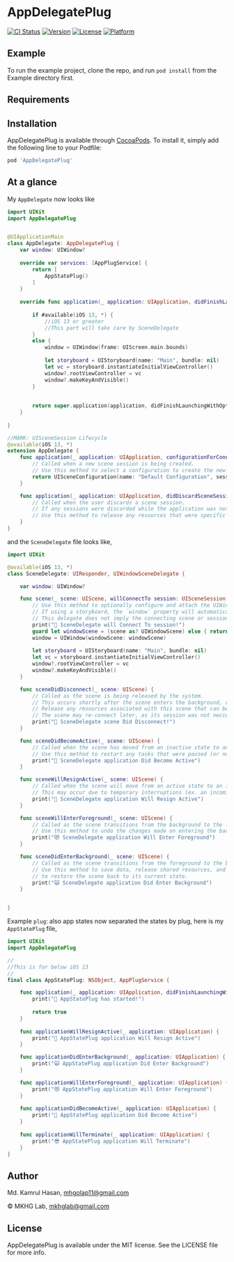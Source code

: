 # AppDelegatePlug

[![CI Status](https://img.shields.io/travis/mhgolap11@gmail.com/AppDelegatePlug.svg?style=flat)](https://travis-ci.org/mhgolap11@gmail.com/AppDelegatePlug)
[![Version](https://img.shields.io/cocoapods/v/AppDelegatePlug.svg?style=flat)](https://cocoapods.org/pods/AppDelegatePlug)
[![License](https://img.shields.io/cocoapods/l/AppDelegatePlug.svg?style=flat)](https://cocoapods.org/pods/AppDelegatePlug)
[![Platform](https://img.shields.io/cocoapods/p/AppDelegatePlug.svg?style=flat)](https://cocoapods.org/pods/AppDelegatePlug)

## Example

To run the example project, clone the repo, and run `pod install` from the Example directory first.

## Requirements

## Installation

AppDelegatePlug is available through [CocoaPods](https://cocoapods.org). To install
it, simply add the following line to your Podfile:

```ruby
pod 'AppDelegatePlug'
```

## At a glance

My `AppDelegate` now looks like

```swift
import UIKit
import AppDelegatePlug


@UIApplicationMain
class AppDelegate: AppDelegatePlug {
    var window: UIWindow?
    
    override var services: [AppPlugService] {
        return [
            AppStatePlug()
        ]
    }
    
    override func application(_ application: UIApplication, didFinishLaunchingWithOptions launchOptions: [UIApplication.LaunchOptionsKey : Any]? = nil) -> Bool {
        
        if #available(iOS 13, *) {
            //iOS 13 or greater
            //This part will take care by SceneDelegate
        }
        else {
            window = UIWindow(frame: UIScreen.main.bounds)
            
            let storyboard = UIStoryboard(name: "Main", bundle: nil)
            let vc = storyboard.instantiateInitialViewController()
            window?.rootViewController = vc
            window?.makeKeyAndVisible()
        }
        
        
        return super.application(application, didFinishLaunchingWithOptions: launchOptions)
    }
    
}

//MARK: UISceneSession Lifecycle
@available(iOS 13, *)
extension AppDelegate {
    func application(_ application: UIApplication, configurationForConnecting connectingSceneSession: UISceneSession, options: UIScene.ConnectionOptions) -> UISceneConfiguration {
        // Called when a new scene session is being created.
        // Use this method to select a configuration to create the new scene with.
        return UISceneConfiguration(name: "Default Configuration", sessionRole: connectingSceneSession.role)
    }

    func application(_ application: UIApplication, didDiscardSceneSessions sceneSessions: Set<UISceneSession>) {
        // Called when the user discards a scene session.
        // If any sessions were discarded while the application was not running, this will be called shortly after application:didFinishLaunchingWithOptions.
        // Use this method to release any resources that were specific to the discarded scenes, as they will not return.
    }
}
```

and the `SceneDelegate` file looks like,

```swift
import UIKit

@available(iOS 13, *)
class SceneDelegate: UIResponder, UIWindowSceneDelegate {

    var window: UIWindow?

    func scene(_ scene: UIScene, willConnectTo session: UISceneSession, options connectionOptions: UIScene.ConnectionOptions) {
        // Use this method to optionally configure and attach the UIWindow `window` to the provided UIWindowScene `scene`.
        // If using a storyboard, the `window` property will automatically be initialized and attached to the scene.
        // This delegate does not imply the connecting scene or session are new (see `application:configurationForConnectingSceneSession` instead).
        print("🎉 SceneDelegate will Connect To session!")
        guard let windowScene = (scene as? UIWindowScene) else { return }
        window = UIWindow(windowScene: windowScene)
        
        let storyboard = UIStoryboard(name: "Main", bundle: nil)
        let vc = storyboard.instantiateInitialViewController()
        window?.rootViewController = vc
        window?.makeKeyAndVisible()
    }

    func sceneDidDisconnect(_ scene: UIScene) {
        // Called as the scene is being released by the system.
        // This occurs shortly after the scene enters the background, or when its session is discarded.
        // Release any resources associated with this scene that can be re-created the next time the scene connects.
        // The scene may re-connect later, as its session was not neccessarily discarded (see `application:didDiscardSceneSessions` instead).
        print("🎉 SceneDelegate scene Did Disconnect!")
    }

    func sceneDidBecomeActive(_ scene: UIScene) {
        // Called when the scene has moved from an inactive state to an active state.
        // Use this method to restart any tasks that were paused (or not yet started) when the scene was inactive.
        print("🥳 SceneDelegate application Did Become Active")
    }

    func sceneWillResignActive(_ scene: UIScene) {
        // Called when the scene will move from an active state to an inactive state.
        // This may occur due to temporary interruptions (ex. an incoming phone call).
        print("🤔 SceneDelegate application Will Resign Active")
    }

    func sceneWillEnterForeground(_ scene: UIScene) {
        // Called as the scene transitions from the background to the foreground.
        // Use this method to undo the changes made on entering the background.
        print("😻 SceneDelegate application Will Enter Foreground")
    }

    func sceneDidEnterBackground(_ scene: UIScene) {
        // Called as the scene transitions from the foreground to the background.
        // Use this method to save data, release shared resources, and store enough scene-specific state information
        // to restore the scene back to its current state.
        print("🙀 SceneDelegate application Did Enter Background")
    }


}
```

Example `plug`: also app states now separated the states by plug, here is my `AppStatePlug` file,

```swift
import UIKit
import AppDelegatePlug

//
//This is for below iOS 13
//
final class AppStatePlug: NSObject, AppPlugService {

    func application(_ application: UIApplication, didFinishLaunchingWithOptions launchOptions: [UIApplication.LaunchOptionsKey : Any]? = nil) -> Bool {
        print("🎉 AppStatePlug has started!")
        
        return true
    }
    
    func applicationWillResignActive(_ application: UIApplication) {
        print("🤔 AppStatePlug application Will Resign Active")
    }

    func applicationDidEnterBackground(_ application: UIApplication) {
        print("🙀 AppStatePlug application Did Enter Background")
    }

    func applicationWillEnterForeground(_ application: UIApplication) {
        print("😻 AppStatePlug application Will Enter Foreground")
    }
    
    func applicationDidBecomeActive(_ application: UIApplication) {
        print("🥳 AppStatePlug application Did Become Active")
    }
    
    func applicationWillTerminate(_ application: UIApplication) {
        print("😎 AppStatePlug application Will Terminate")
    }
}
```

## Author

Md. Kamrul Hasan, mhgolap11@gmail.com

© MKHG Lab, mkhglab@gmail.com

## License

AppDelegatePlug is available under the MIT license. See the LICENSE file for more info.
